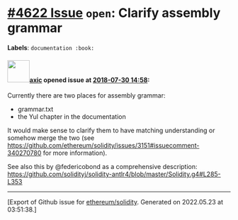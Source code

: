 # [\#4622 Issue](https://github.com/ethereum/solidity/issues/4622) `open`: Clarify assembly grammar
**Labels**: `documentation :book:`


#### <img src="https://avatars.githubusercontent.com/u/20340?v=4" width="50">[axic](https://github.com/axic) opened issue at [2018-07-30 14:58](https://github.com/ethereum/solidity/issues/4622):

Currently there are two places for assembly grammar:
- grammar.txt
- the Yul chapter in the documentation

It would make sense to clarify them to have matching understanding or somehow merge the two (see https://github.com/ethereum/solidity/issues/3151#issuecomment-340270780 for more information).

See also this by @federicobond as a comprehensive description: https://github.com/solidityj/solidity-antlr4/blob/master/Solidity.g4#L285-L353




-------------------------------------------------------------------------------



[Export of Github issue for [ethereum/solidity](https://github.com/ethereum/solidity). Generated on 2022.05.23 at 03:51:38.]

